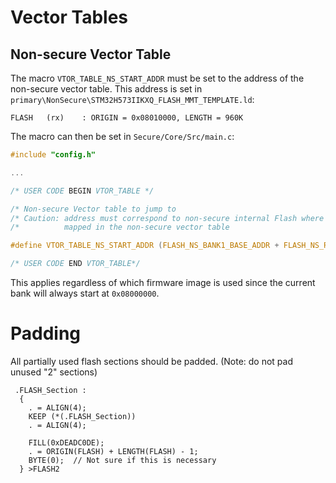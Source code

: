 
# Vector Tables

## Non-secure Vector Table

The macro `VTOR_TABLE_NS_START_ADDR` must be set to the address of the non-secure vector table. This address is set in `primary\NonSecure\STM32H573IIKXQ_FLASH_MMT_TEMPLATE.ld`:

```
FLASH	(rx)	: ORIGIN = 0x08010000, LENGTH = 960K
```

The macro can then be set in `Secure/Core/Src/main.c`:

```C
#include "config.h"

...

/* USER CODE BEGIN VTOR_TABLE */

/* Non-secure Vector table to jump to                                         */
/* Caution: address must correspond to non-secure internal Flash where is     */
/*          mapped in the non-secure vector table                             */

#define VTOR_TABLE_NS_START_ADDR (FLASH_NS_BANK1_BASE_ADDR + FLASH_NS_REGION_OFFSET) /* = 0x08010000 */

/* USER CODE END VTOR_TABLE*/
```

This applies regardless of which firmware image is used since the current bank will always start at `0x08000000`.

# Padding

All partially used flash sections should be padded. (Note: do not pad unused "2" sections)

```
 .FLASH_Section :
  {
    . = ALIGN(4);
    KEEP (*(.FLASH_Section))
    . = ALIGN(4);

    FILL(0xDEADC0DE);
    . = ORIGIN(FLASH) + LENGTH(FLASH) - 1;
    BYTE(0);  // Not sure if this is necessary
  } >FLASH2
```